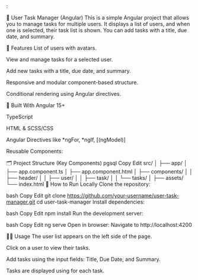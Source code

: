 :

👥 User Task Manager (Angular)
This is a simple Angular project that allows you to manage tasks for multiple users. It displays a list of users, and when one is selected, their task list is shown. You can add tasks with a title, due date, and summary.

🚀 Features
List of users with avatars.

View and manage tasks for a selected user.

Add new tasks with a title, due date, and summary.

Responsive and modular component-based structure.

Conditional rendering using Angular directives.

🧱 Built With
Angular 15+

TypeScript

HTML & SCSS/CSS

Angular Directives like *ngFor, *ngIf, [(ngModel)]

Reusable Components:

<app-user>

<app-task>

<app-tasks>

<app-header>

🗂️ Project Structure (Key Components)
pgsql
Copy
Edit
src/
│
├── app/
│   ├── app.component.ts
│   ├── app.component.html
│   ├── components/
│   │   ├── header/
│   │   ├── user/
│   │   ├── task/
│   │   └── tasks/
│
├── assets/
└── index.html
🧪 How to Run Locally
Clone the repository:

bash
Copy
Edit
git clone https://github.com/your-username/user-task-manager.git
cd user-task-manager
Install dependencies:

bash
Copy
Edit
npm install
Run the development server:

bash
Copy
Edit
ng serve
Open in browser: Navigate to http://localhost:4200

🧑‍💻 Usage
The user list appears on the left side of the page.

Click on a user to view their tasks.

Add tasks using the input fields: Title, Due Date, and Summary.

Tasks are displayed using <app-task> for each task.

